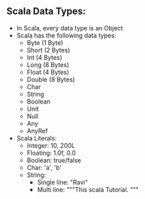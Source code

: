 ## Scala Data Types:
* In Scala, every data type is an Object
* Scala has the following data types:
  * Byte (1 Byte)
  * Short (2 Bytes)
  * Int (4 Bytes)
  * Long (8 Bytes)
  * Float (4 Bytes)
  * Double (8 Bytes)
  * Char
  * String
  * Boolean
  * Unit
  * Null
  * Any
  * AnyRef
* Scala Literals:
  * Integer:
    10, 200L
  * Floating:
    1.0f, 0.0
  * Boolean:
    true/false
  * Char:
    'a', 'b'
  * String:
    * Single line:
      "Ravi"
    * Multi line:
      """This scala
      Tutorial.
      """
